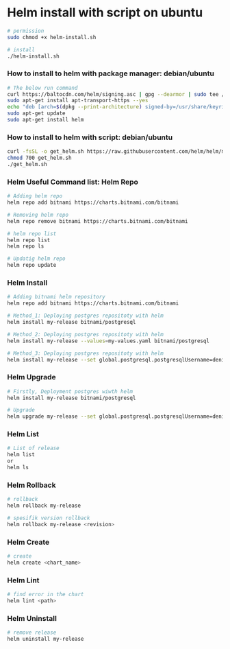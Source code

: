 # Helm install with script on ubuntu

``` bash
# permission
sudo chmod +x helm-install.sh

# install
./helm-install.sh


```

### How to install to helm with package manager: debian/ubuntu
``` bash
# The below run command
curl https://baltocdn.com/helm/signing.asc | gpg --dearmor | sudo tee /usr/share/keyrings/helm.gpg > /dev/null
sudo apt-get install apt-transport-https --yes
echo "deb [arch=$(dpkg --print-architecture) signed-by=/usr/share/keyrings/helm.gpg] https://baltocdn.com/helm/stable/debian/ all main" | sudo tee /etc/apt/sources.list.d/helm-stable-debian.list
sudo apt-get update
sudo apt-get install helm

```

### How to install to helm with script: debian/ubuntu
``` bash
curl -fsSL -o get_helm.sh https://raw.githubusercontent.com/helm/helm/main/scripts/get-helm-3
chmod 700 get_helm.sh
./get_helm.sh

```


### Helm Useful Command list: Helm Repo

``` bash
# Adding helm repo
helm repo add bitnami https://charts.bitnami.com/bitnami

# Removing helm repo
helm repo remove bitnami https://charts.bitnami.com/bitnami

# helm repo list
helm repo list
helm repo ls

# Updatig helm repo 
helm repo update 

```

### Helm Install
``` bash
# Adding bitnami helm repository
helm repo add bitnami https://charts.bitnami.com/bitnami

# Method_1: Deploying postgres repositoty with helm 
helm install my-release bitnami/postgresql

# Method_2: Deploying postgres repositoty with helm 
helm install my-release --values=my-values.yaml bitnami/postgresql 

# Method_3: Deploying postgres repositoty with helm  
helm install my-release --set global.postgresql.postgresqlUsername=denizturkmen bitnami/postgresql


```

### Helm Upgrade
``` bash
# Firstly, Deployment postgres wiwth helm
helm install my-release bitnami/postgresql

# Upgrade 
helm upgrade my-release --set global.postgresql.postgresqlUsername=denizturkmen bitnami/postgresql

```

### Helm List
``` bash
# List of release
helm list
or
helm ls

```

### Helm Rollback
``` bash
# rollback 
helm rollback my-release

# spesifik version rollback
helm rollback my-release <revision>

```

### Helm Create
``` bash
# create
helm create <chart_name>

```

### Helm Lint
``` bash
# find error in the chart
helm lint <path>

```

### Helm Uninstall
``` bash
# remove release
helm uninstall my-release

```

